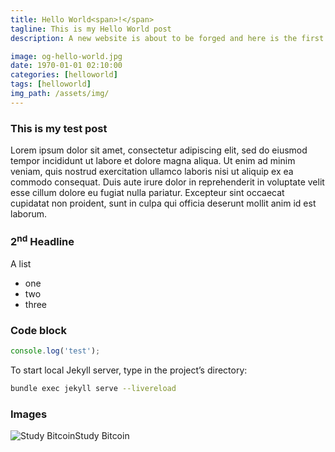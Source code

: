```yaml
---
title: Hello World<span>!</span>
tagline: This is my Hello World post
description: A new website is about to be forged and here is the first Hello World post, as it should be. For testing purposes, I extend this description with some more nonsense.

image: og-hello-world.jpg
date: 1970-01-01 02:10:00
categories: [helloworld]
tags: [helloworld]
img_path: /assets/img/
---
```



### This is my test post

Lorem ipsum dolor sit amet, consectetur adipiscing elit, sed do eiusmod tempor incididunt ut labore et dolore magna aliqua. Ut enim ad minim veniam, quis nostrud exercitation ullamco laboris nisi ut aliquip ex ea commodo consequat. Duis aute irure dolor in reprehenderit in voluptate velit esse cillum dolore eu fugiat nulla pariatur. Excepteur sint occaecat cupidatat non proident, sunt in culpa qui officia deserunt mollit anim id est laborum.

### 2<sup>nd</sup> Headline

A list

* one
* two
* three

### Code block

```javascript
console.log('test');
```

To start local Jekyll server, type in the project’s directory:
```bash
bundle exec jekyll serve --livereload
```


### Images

![Study Bitcoin](og-default.jpg "Study Bitcoin")Study Bitcoin
